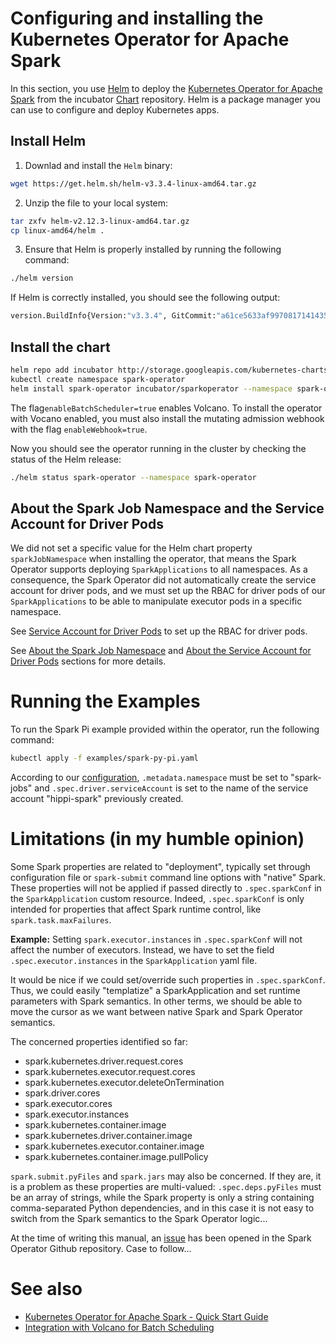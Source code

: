 # Configuring and installing the Kubernetes Operator for Apache Spark

In this section, you use [Helm](https://github.com/kubernetes/helm) to deploy the [Kubernetes Operator for Apache Spark](https://github.com/GoogleCloudPlatform/spark-on-k8s-operator) from the incubator [Chart](https://github.com/helm/charts/tree/master/incubator/sparkoperator) repository. Helm is a package manager you can use to configure and deploy Kubernetes apps.

## Install Helm

1. Downlad and install the `Helm` binary:

```bash
wget https://get.helm.sh/helm-v3.3.4-linux-amd64.tar.gz
```

2. Unzip the file to your local system:

```bash
tar zxfv helm-v2.12.3-linux-amd64.tar.gz
cp linux-amd64/helm .
```

3. Ensure that Helm is properly installed by running the following command:

```bash
./helm version
```

If Helm is correctly installed, you should see the following output:

```bash
version.BuildInfo{Version:"v3.3.4", GitCommit:"a61ce5633af99708171414353ed49547cf05013d", GitTreeState:"clean", GoVersion:"go1.14.9"}
```

## Install the chart

```bash
helm repo add incubator http://storage.googleapis.com/kubernetes-charts-incubator
kubectl create namespace spark-operator
helm install spark-operator incubator/sparkoperator --namespace spark-operator --set enableWebhook=true --set enableBatchScheduler=true
```

The flag`enableBatchScheduler=true` enables Volcano. To install the operator with Vocano enabled, you must also install 
the mutating admission webhook with the flag `enableWebhook=true`.

Now you should see the operator running in the cluster by checking the status of the Helm release:


```bash
./helm status spark-operator --namespace spark-operator
```

## About the Spark Job Namespace and the Service Account for Driver Pods

We did not set a specific value for the Helm chart property `sparkJobNamespace` when installing the operator, that means 
the Spark Operator supports deploying `SparkApplications` to all namespaces.
As a consequence, the Spark Operator did not automatically create the service account for driver pods, and we must set 
up the RBAC for driver pods of our `SparkApplications` to be able to manipulate executor pods in a specific namespace.

See [Service Account for Driver Pods](../docs/gke.md#service-account-for-driver-pods) to set up the RBAC for driver 
pods.

See [About the Spark Job Namespace](https://github.com/GoogleCloudPlatform/spark-on-k8s-operator/blob/master/docs/quick-start-guide.md#about-the-spark-job-namespace) and [About the Service Account for Driver Pods](https://github.com/GoogleCloudPlatform/spark-on-k8s-operator/blob/master/docs/quick-start-guide.md#about-the-service-account-for-driver-pods) sections for more details.

# Running the Examples

To run the Spark Pi example provided within the operator, run the following command:

```bash
kubectl apply -f examples/spark-py-pi.yaml
```

According to our [configuration](../docs/gke.md#service-account-for-driver-pods), `.metadata.namespace` must be set to 
"spark-jobs" and  `.spec.driver.serviceAccount` is set to the name of the service account "hippi-spark" previously 
created.

# Limitations (in my humble opinion)

Some Spark properties are related to "deployment", typically set through configuration file or `spark-submit` command line options with "native" Spark. 
These properties will not be applied if passed directly to `.spec.sparkConf` in the `SparkApplication` custom resource. Indeed, `.spec.sparkConf` is only intended for properties that affect Spark runtime control, like `spark.task.maxFailures`.

**Example:**
Setting `spark.executor.instances` in `.spec.sparkConf` will not affect the number of executors. Instead, we have to set the field `.spec.executor.instances` in the `SparkApplication` yaml file.

It would be nice if we could set/override such properties in `.spec.sparkConf`. Thus, we could easily "templatize" a SparkApplication and set runtime parameters with Spark semantics. In other terms, we should be able to move the cursor as we want between native Spark and Spark Operator semantics.

The concerned properties identified so far:

- spark.kubernetes.driver.request.cores
- spark.kubernetes.executor.request.cores
- spark.kubernetes.executor.deleteOnTermination
- spark.driver.cores
- spark.executor.cores
- spark.executor.instances
- spark.kubernetes.container.image
- spark.kubernetes.driver.container.image
- spark.kubernetes.executor.container.image
- spark.kubernetes.container.image.pullPolicy

`spark.submit.pyFiles` and `spark.jars` may also be concerned. If they are, it is a problem as these properties are multi-valued: `.spec.deps.pyFiles` must be an array of strings, while the Spark property is only a string containing comma-separated Python dependencies, and in this case it is not easy to switch from the Spark semantics to the Spark Operator logic...

At the time of writing this manual, an [issue](https://github.com/GoogleCloudPlatform/spark-on-k8s-operator/issues/1109) has been opened in the Spark Operator Github repository. Case to follow...

# See also

- [Kubernetes Operator for Apache Spark - Quick Start Guide](https://github.com/GoogleCloudPlatform/spark-on-k8s-operator/blob/master/docs/quick-start-guide.md)
- [Integration with Volcano for Batch Scheduling](https://github.com/GoogleCloudPlatform/spark-on-k8s-operator/blob/master/docs/volcano-integration.md)

